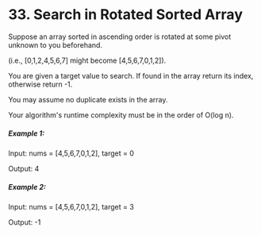 # 33. Search in Rotated Sorted Array

Suppose an array sorted in ascending order is rotated at some pivot unknown to you beforehand.

(i.e., [0,1,2,4,5,6,7] might become [4,5,6,7,0,1,2]).

You are given a target value to search. If found in the array return its index, otherwise return -1.

You may assume no duplicate exists in the array.

Your algorithm's runtime complexity must be in the order of O(log n).

##### Example 1:

Input: nums = [4,5,6,7,0,1,2], target = 0

Output: 4

##### Example 2:

Input: nums = [4,5,6,7,0,1,2], target = 3

Output: -1